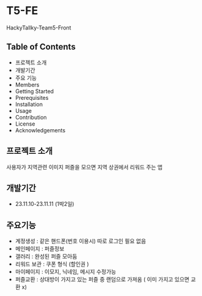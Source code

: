 # T5-FE
HackyTallky-Team5-Front


## Table of Contents
- 프로젝트 소개
- 개발기간
- 주요 기능
- Members
- Getting Started
- Prerequisites
- Installation
- Usage
- Contribution
- License
- Acknowledgements

## 프로젝트 소개
사용자가 지역관련 이미지 퍼즐을 모으면 지역 상권에서 리워드 주는 앱

## 개발기간

- 23.11.10-23.11.11 (1박2일)


## 주요기능

- 계정생성 : 같은 핸드폰(번호 이용시) 따로 로그인 필요 없음
- 메인페이지 : 퍼즐정보
- 갤러리 : 완성된 퍼즐 모아둠
- 리워드 보관 : 쿠폰 형식 (할인권 )
- 마이페이지 : 이모지, 닉네임, 메시지 수정가능
- 퍼즐교환 : 상대방이 가지고 있는 퍼즐 중 랜덤으로 가져옴 ( 이미 가지고 있으면 교환 x)
